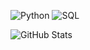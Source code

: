 ![Python](https://img.shields.io/badge/-Python-333?style=flat&logo=python)
![SQL](https://img.shields.io/badge/-SQL-333?style=flat&logo=mysql)


![GitHub Stats](https://github-readme-stats.vercel.app/api?username=luanmiguel&show_icons=true&theme=radical)
